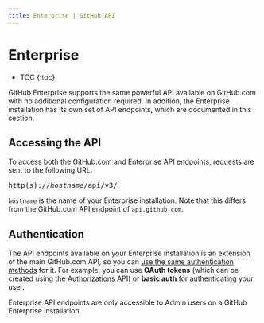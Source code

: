 ```yaml
---
title: Enterprise | GitHub API
---
```


# Enterprise

* TOC
{:toc}

GitHub Enterprise supports the same powerful API available on GitHub.com with no additional configuration required. In addition, the Enterprise installation has its own set of API endpoints, which are documented in this section.

## Accessing the API

To access both the GitHub.com and Enterprise API endpoints, requests are sent to the following URL:

<pre class="terminal">
http(s)://<em>hostname</em>/api/v3/
</pre>

`hostname` is the name of your Enterprise installation. Note that this differs from the GitHub.com API endpoint of `api.github.com`.

## Authentication

The API endpoints available on your Enterprise installation is an extension of the main GitHub.com API, so you can [use the same authentication methods](http://developer.github.com/v3/#authentication) for it. For example, you can use **OAuth tokens** (which can be created using the [Authorizations API][]) or **basic auth** for authenticating your user.

Enterprise API endpoints are only accessible to Admin users on a GitHub Enterprise installation.

[Authorizations API]: /v3/oauth_authorizations/#create-a-new-authorization
